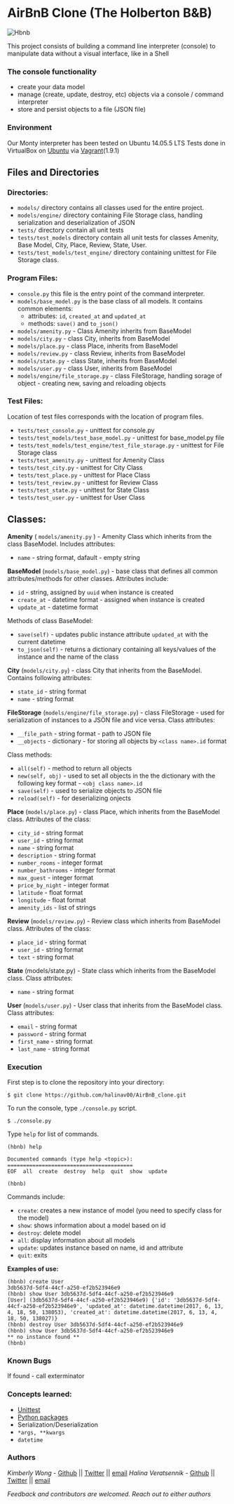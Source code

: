 # AirBnB Clone (The Holberton B&B)

![Hbnb](https://s3.amazonaws.com/intranet-projects-files/holbertonschool-higher-level_programming+/263/HBTN-hbnb-Final.png)

This project consists of building a command line interpreter (console) to manipulate data without a visual interface, like in a Shell

### The console functionality
* create your data model
* manage (create, update, destroy, etc) objects via a console / command interpreter
* store and persist objects to a file (JSON file)


### Environment
Our Monty interpreter has been tested on Ubuntu 14.05.5 LTS
Tests done in VirtualBox on [Ubuntu](https://atlas.hashicorp.com/ubuntu/boxes/trusty64) via [Vagrant](https://www.vagrantup.com/)(1.9.1)

## Files and Directories

### Directories:
* `models/` directory contains all classes used for the entire project. 
* `models/engine/` directory containing File Storage class, handling serialization and deserialization of JSON 
* `tests/` directory contain all unit tests
* `tests/test_models` directory contain all unit tests for classes Amenity, Base Model, City, Place, Review, State, User.
* `tests/test_models/test_engine/` directory containing unittest for File Storage class.

### Program Files:
* `console.py` this file is the entry point of the command interpreter.
* `models/base_model.py` is the base class of all models. It contains common elements:
    * attributes: `id`, `created_at` and `updated_at`
    * methods: `save()` and `to_json()`
* `models/amenity.py` - Class Amenity inherits from BaseModel
* `models/city.py` - class City, inherits from BaseModel
* `models/place.py` - class Place, inherits from BaseModel
* `models/review.py` - class Review, inherits from BaseModel
* `models/state.py` - class State, inherits from BaseModel
* `models/user.py` - class User, inherits from BaseModel
* `models/engine/file_storage.py` - class FileStorage, handling sorage of object - creating new, saving and reloading objects

### Test Files:
Location of test files corresponds with the location of program files.
* `tests/test_console.py` - unittest for console.py
* `tests/test_models/test_base_model.py` - unittest for base_model.py file
* `tests/test_models/test_engine/test_file_storage.py` - unittest for File Storage class
* `tests/test_amenity.py` - unittest for Amenity Class 
* `tests/test_city.py` - unittest for City Class
* `tests/test_place.py` - unittest for Place Class
* `tests/test_review.py` - unittest for Review Class
* `tests/test_state.py` - unittest for State Class
* `tests/test_user.py` - unittest for User Class

## Classes:
**Amenity** ( `models/amenity.py` ) - Amenity Class which inherits from the class BaseModel. Includes attributes:
*   `name` - string format, dafault - empty string

**BaseModel** (`models/base_model.py`) - base class that defines all common attributes/methods for other classes.
Attributes include:
* `id` - string, assigned by `uuid` when instance is created
* `create_at` - datetime format - assigned when instance is created
* `update_at` - datetime format

Methods of class BaseModel:
* `save(self)` - updates public instance attribute `updated_at` with the current datetime
* `to_json(self)` - returns a dictionary containing all keys/values of the instance and the name of the class

**City** (`models/city.py`) - class City that inherits from the BaseModel. Contains following attributes:
* `state_id` - string format
* `name` - string format

**FileStorage** (`models/engine/file_storage.py`) - class FileStorage - used for serialization of instances to a JSON file and vice versa.
Class attributes:
* `__file_path` - string format - path to JSON file
* `__objects` - dictionary - for storing all objects by `<class name>.id` format

Class methods:
* `all(self)` - method to return all objects
* `new(self, obj)` - used to set all objects in the the dictionary with the following key format - `<obj class name>.id`
* `save(self)` - used to serialize objects to JSON file
* `reload(self)` - for deserializing onjects 

**Place** (`models/place.py`) - class Place, which inherits from the BaseModel class. 
Attributes of the class:
* `city_id` - string format
* `user_id` - string format
* `name` - string format
* `description` - string format
* `number_rooms` - integer format
* `number_bathrooms` - integer format
* `max_guest` - integer format
* `price_by_night` - integer format
* `latitude` - float format
* `longitude` - float format
* `amenity_ids` - list of strings

**Review** (`models/review.py`) - Review class which inherits from BaseModel class. 
Attributes of the class:
* `place_id` - string format
* `user_id` - string format
* `text` - string format

**State** (models/state.py) - State class which inherits from the BaseModel class. 
Class attributes:
* `name` - string format

**User** (`models/user.py`) - User class that inherits from the BaseModel class.
Class attributes:
* `email` - string format
* `password` - string format
* `first_name` - string format
* `last_name` - string format



### Execution
First step is to clone the repository into your directory:
``` 
$ git clone https://github.com/halinav00/AirBnB_clone.git 
```
To run the console, type `./console.py` script. 
```
$ ./console.py
```
Type `help` for list of commands.
```
(hbnb) help

Documented commands (type help <topic>):
========================================
EOF  all  create  destroy  help  quit  show  update

(hbnb)
```

Commands include:
* `create`: creates a new instance of model (you need to specify class for the model)
* `show`: shows information about a model based on id
* `destroy`: delete model
* `all`: display information about all models
* `update`: updates instance based on name, id and attribute
* `quit`: exits

**Examples of use:**
```
(hbnb) create User
3db5637d-5df4-44cf-a250-ef2b523946e9
(hbnb) show User 3db5637d-5df4-44cf-a250-ef2b523946e9
[User] (3db5637d-5df4-44cf-a250-ef2b523946e9) {'id': '3db5637d-5df4-44cf-a250-ef2b523946e9', 'updated_at': datetime.datetime(2017, 6, 13, 4, 18, 50, 138053), 'created_at': datetime.datetime(2017, 6, 13, 4, 18, 50, 138027)}
(hbnb) destroy User 3db5637d-5df4-44cf-a250-ef2b523946e9
(hbnb) show User 3db5637d-5df4-44cf-a250-ef2b523946e9
** no instance found **
(hbnb)
```

### Known Bugs
If found - call exterminator

### Concepts learned:
* [Unittest](https://docs.python.org/3.4/library/unittest.html#module-unittest)
* [Python packages](https://intranet.hbtn.io/concepts/66)
* Serialization/Deserialization
* `*args, **kwargs`
* `datetime`

### Authors
*Kimberly Wong* - [Github](https://github.com/kjowong) || [Twitter](https://twitter.com/kjowong) || [email](kimberly.wong@holbertonschool.com)
*Halina Veratsennik* - [Github](https://github.com/halinav00) || [Twitter](https://twitter.com/halinav) || [email](contact.halinav@gmail.com)


*Feedback and contributors are welcomed. Reach out to either authors*